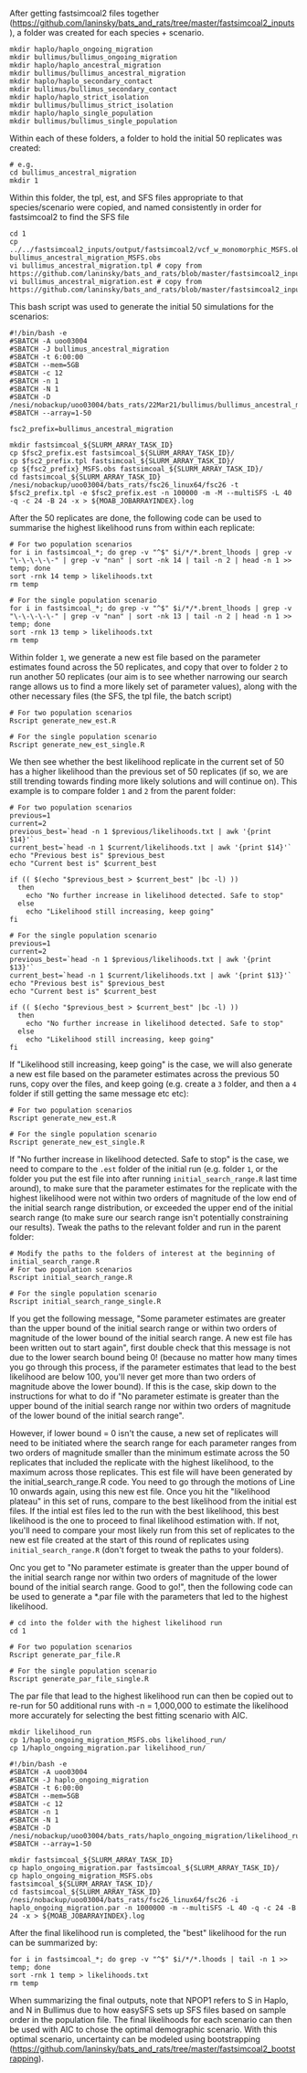 After getting fastsimcoal2 files together (https://github.com/laninsky/bats_and_rats/tree/master/fastsimcoal2_inputs), a folder was created for each species + scenario.
```
mkdir haplo/haplo_ongoing_migration
mkdir bullimus/bullimus_ongoing_migration
mkdir haplo/haplo_ancestral_migration
mkdir bullimus/bullimus_ancestral_migration
mkdir haplo/haplo_secondary_contact
mkdir bullimus/bullimus_secondary_contact
mkdir haplo/haplo_strict_isolation
mkdir bullimus/bullimus_strict_isolation
mkdir haplo/haplo_single_population
mkdir bullimus/bullimus_single_population

```
Within each of these folders, a folder to hold the initial 50 replicates was created:
```
# e.g.
cd bullimus_ancestral_migration
mkdir 1
```
Within this folder, the tpl, est, and SFS files appropriate to that species/scenario were copied, and named consistently in order for fastsimcoal2 to find the SFS file
```
cd 1
cp ../../fastsimcoal2_inputs/output/fastsimcoal2/vcf_w_monomorphic_MSFS.obs bullimus_ancestral_migration_MSFS.obs
vi bullimus_ancestral_migration.tpl # copy from https://github.com/laninsky/bats_and_rats/blob/master/fastsimcoal2_inputs/bullimus.tpl
vi bullimus_ancestral_migration.est # copy from https://github.com/laninsky/bats_and_rats/blob/master/fastsimcoal2_inputs/ancestral_migration.est
```
This bash script was used to generate the initial 50 simulations for the scenarios:
```
#!/bin/bash -e
#SBATCH -A uoo03004
#SBATCH -J bullimus_ancestral_migration
#SBATCH -t 6:00:00
#SBATCH --mem=5GB
#SBATCH -c 12
#SBATCH -n 1
#SBATCH -N 1
#SBATCH -D /nesi/nobackup/uoo03004/bats_rats/22Mar21/bullimus/bullimus_ancestral_migration/1
#SBATCH --array=1-50

fsc2_prefix=bullimus_ancestral_migration

mkdir fastsimcoal_${SLURM_ARRAY_TASK_ID}
cp $fsc2_prefix.est fastsimcoal_${SLURM_ARRAY_TASK_ID}/
cp $fsc2_prefix.tpl fastsimcoal_${SLURM_ARRAY_TASK_ID}/
cp ${fsc2_prefix}_MSFS.obs fastsimcoal_${SLURM_ARRAY_TASK_ID}/
cd fastsimcoal_${SLURM_ARRAY_TASK_ID}
/nesi/nobackup/uoo03004/bats_rats/fsc26_linux64/fsc26 -t $fsc2_prefix.tpl -e $fsc2_prefix.est -n 100000 -m -M --multiSFS -L 40 -q -c 24 -B 24 -x > ${MOAB_JOBARRAYINDEX}.log
```

After the 50 replicates are done, the following code can be used to summarise the highest likelihood runs from within each replicate:
```
# For two population scenarios
for i in fastsimcoal_*; do grep -v "^$" $i/*/*.brent_lhoods | grep -v "\-\-\-\-\-" | grep -v "nan" | sort -nk 14 | tail -n 2 | head -n 1 >> temp; done
sort -rnk 14 temp > likelihoods.txt
rm temp

# For the single population scenario
for i in fastsimcoal_*; do grep -v "^$" $i/*/*.brent_lhoods | grep -v "\-\-\-\-\-" | grep -v "nan" | sort -nk 13 | tail -n 2 | head -n 1 >> temp; done
sort -rnk 13 temp > likelihoods.txt
rm temp
```
Within folder `1`, we generate a new est file based on the parameter estimates found across the 50 replicates, and copy that over to folder `2` to run another 50 replicates (our aim is to see whether narrowing our search range allows us to find a more likely set of parameter values), along with the other necessary files (the SFS, the tpl file, the batch script)
```
# For two population scenarios
Rscript generate_new_est.R

# For the single population scenario
Rscript generate_new_est_single.R
```
We then see whether the best likelihood replicate in the current set of 50 has a higher likelihood than the previous set of 50 replicates (if so, we are still trending towards finding more likely solutions and will continue on). This example is to compare folder `1` and `2` from the parent folder:
```
# For two population scenarios
previous=1
current=2
previous_best=`head -n 1 $previous/likelihoods.txt | awk '{print $14}'`
current_best=`head -n 1 $current/likelihoods.txt | awk '{print $14}'`
echo "Previous best is" $previous_best
echo "Current best is" $current_best

if (( $(echo "$previous_best > $current_best" |bc -l) ))
  then
    echo "No further increase in likelihood detected. Safe to stop"
  else   
    echo "Likelihood still increasing, keep going"
fi

# For the single population scenario
previous=1
current=2
previous_best=`head -n 1 $previous/likelihoods.txt | awk '{print $13}'`
current_best=`head -n 1 $current/likelihoods.txt | awk '{print $13}'`
echo "Previous best is" $previous_best
echo "Current best is" $current_best

if (( $(echo "$previous_best > $current_best" |bc -l) ))
  then
    echo "No further increase in likelihood detected. Safe to stop"
  else   
    echo "Likelihood still increasing, keep going"
fi
```
If "Likelihood still increasing, keep going" is the case, we will also generate a new est file based on the parameter estimates across the previous 50 runs, copy over the files, and keep going (e.g. create a `3` folder, and then a `4` folder if still getting the same message etc etc):
```
# For two population scenarios
Rscript generate_new_est.R

# For the single population scenario
Rscript generate_new_est_single.R
```
If "No further increase in likelihood detected. Safe to stop" is the case, we need to compare to the `.est` folder of the initial run (e.g. folder `1`, or the folder you put the est file into after running `initial_search_range.R` last time around), to make sure that the parameter estimates for the replicate with the highest likelihood were not within two orders of magnitude of the low end of the initial search range distribution, or exceeded the upper end of the initial search range (to make sure our search range isn't potentially constraining our results). Tweak the paths to the relevant folder and run in the parent folder:  
```
# Modify the paths to the folders of interest at the beginning of initial_search_range.R
# For two population scenarios
Rscript initial_search_range.R

# For the single population scenario
Rscript initial_search_range_single.R
```
If you get the following message, "Some parameter estimates are greater than the upper bound of the initial search range or within two orders of magnitude of the lower bound of the initial search range. A new est file has been written out to start again", first double check that this message is not due to the lower search bound being 0! (because no matter how many times you go through this process, if the parameter estimates that lead to the best likelihood are below 100, you'll never get more than two orders of magnitude above the lower bound). If this is the case, skip down to the instructions for what to do if "No parameter estimate is greater than the upper bound of the initial search range nor within two orders of magnitude of the lower bound of the initial search range".
 
However, if lower bound = 0 isn't the cause, a new set of replicates will need to be initiated where the search range for each parameter ranges from two orders of magnitude smaller than the minimum estimate across the 50 replicates that included the replicate with the highest likelihood, to the maximum across those replicates. This est file will have been generated by the initial_search_range.R code. You need to go through the motions of Line 10 onwards again, using this new est file. Once you hit the "likelihood plateau" in this set of runs, compare to the best likelihood from the initial est files. If the intial est files led to the run with the best likelihood, this best likelihood is the one to proceed to final likelihood estimation with. If not, you'll need to compare your most likely run from this set of replicates to the new est file created at the start of this round of replicates using `initial_search_range.R` (don't forget to tweak the paths to your folders).

Onc you get to "No parameter estimate is greater than the upper bound of the initial search range nor within two orders of magnitude of the lower bound of the initial search range. Good to go!", then the following code can be used to generate a \*.par file with the parameters that led to the highest likelihood.
```
# cd into the folder with the highest likelihood run
cd 1

# For two population scenarios
Rscript generate_par_file.R

# For the single population scenario
Rscript generate_par_file_single.R
```
The par file that lead to the highest likelihood run can then be copied out to re-run for 50 additional runs with -n = 1,000,000 to estimate the likelihood more accurately for selecting the best fitting scenario with AIC.
```
mkdir likelihood_run
cp 1/haplo_ongoing_migration_MSFS.obs likelihood_run/
cp 1/haplo_ongoing_migration.par likelihood_run/

#!/bin/bash -e
#SBATCH -A uoo03004
#SBATCH -J haplo_ongoing_migration
#SBATCH -t 6:00:00
#SBATCH --mem=5GB
#SBATCH -c 12
#SBATCH -n 1
#SBATCH -N 1
#SBATCH -D /nesi/nobackup/uoo03004/bats_rats/haplo_ongoing_migration/likelihood_run
#SBATCH --array=1-50

mkdir fastsimcoal_${SLURM_ARRAY_TASK_ID}
cp haplo_ongoing_migration.par fastsimcoal_${SLURM_ARRAY_TASK_ID}/
cp haplo_ongoing_migration_MSFS.obs fastsimcoal_${SLURM_ARRAY_TASK_ID}/
cd fastsimcoal_${SLURM_ARRAY_TASK_ID}
/nesi/nobackup/uoo03004/bats_rats/fsc26_linux64/fsc26 -i haplo_ongoing_migration.par -n 1000000 -m --multiSFS -L 40 -q -c 24 -B 24 -x > ${MOAB_JOBARRAYINDEX}.log
```
After the final likelihood run is completed, the "best" likelihood for the run can be summarized by:
```
for i in fastsimcoal_*; do grep -v "^$" $i/*/*.lhoods | tail -n 1 >> temp; done
sort -rnk 1 temp > likelihoods.txt
rm temp
```
When summarizing the final outputs, note that NPOP1 refers to S in Haplo, and N in Bullimus due to how easySFS sets up SFS files based on sample order in the population file. The final likelihoods for each scenario can then be used with AIC to chose the optimal demographic scenario. With this optimal scenario, uncertainty can be modeled using bootstrapping (https://github.com/laninsky/bats_and_rats/tree/master/fastsimcoal2_bootstrapping).
